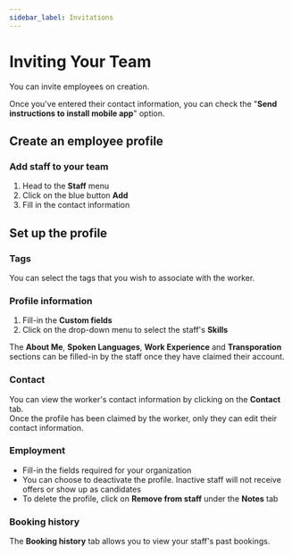 ```yaml
---
sidebar_label: Invitations
---
```


# Inviting Your Team
You can invite employees on creation.

Once you've entered their contact information, you can check the "**Send instructions to install mobile app**" option.

## Create an employee profile

### Add staff to your team

1. Head to the **Staff** menu
2. Click on the blue button **Add**
3. Fill in the contact information

## Set up the profile 

### Tags

You can select the tags that you wish to associate with the worker.

### Profile information

1. Fill-in the **Custom fields**
2. Click on the drop-down menu to select the staff's **Skills**   

The **About Me**, **Spoken Languages**, **Work Experience** and **Transporation** sections can be filled-in by the staff once they have claimed their account.

### Contact

You can view the worker's contact information by clicking on the **Contact** tab.   
Once the profile has been claimed by the worker, only they can edit their contact information.

### Employment  
- Fill-in the fields required for your organization
- You can choose to deactivate the profile. Inactive staff will not receive offers or show up as candidates
- To delete the profile, click on **Remove from staff** under the **Notes** tab

### Booking history
The **Booking history** tab allows you to view your staff's past bookings.